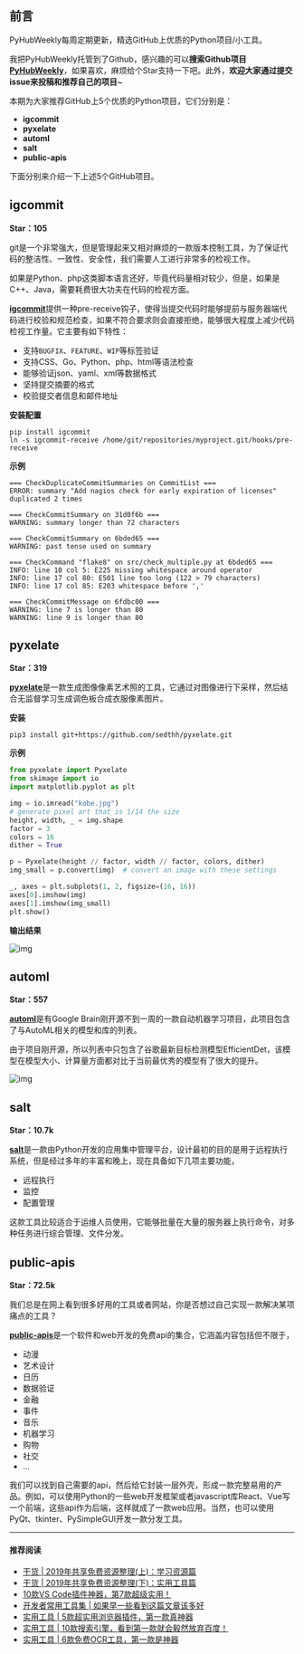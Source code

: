 ## 前言

PyHubWeekly每周定期更新，精选GitHub上优质的Python项目/小工具。

我把PyHubWeekly托管到了Github，感兴趣的可以**搜索Github项目**[**PyHubWeekly**](https://github.com/Jackpopc/PyHubWeekly)，如果喜欢，麻烦给个Star支持一下吧。此外，**欢迎大家通过提交issue来投稿和推荐自己的项目**~

本期为大家推荐GitHub上5个优质的Python项目，它们分别是：

- **igcommit**
- **pyxelate**
- **automl**
- **salt**
- **public-apis**

下面分别来介绍一下上述5个GitHub项目。

## igcommit

**Star：105**

git是一个非常强大，但是管理起来又相对麻烦的一款版本控制工具，为了保证代码的整洁性、一致性、安全性，我们需要人工进行非常多的检视工作。

如果是Python、php这类脚本语言还好，毕竟代码量相对较少，但是，如果是C++、Java，需要耗费很大功夫在代码的检视方面。

[**igcommit**](https://github.com/innogames/igcommit)提供一种pre-receive钩子，使得当提交代码时能够提前与服务器端代码进行校验和规范检查，如果不符合要求则会直接拒绝，能够很大程度上减少代码检视工作量。它主要有如下特性：

- 支持`BUGFIX`、`FEATURE`、`WIP`等标签验证
- 支持CSS、Go、Python、php、html等语法检查
- 能够验证json、yaml、xml等数据格式
- 坚持提交摘要的格式
- 校验提交者信息和邮件地址

**安装配置**

```shell
pip install igcommit
ln -s igcommit-receive /home/git/repositories/myproject.git/hooks/pre-receive
```

**示例**

```shell
=== CheckDuplicateCommitSummaries on CommitList ===
ERROR: summary "Add nagios check for early expiration of licenses" duplicated 2 times

=== CheckCommitSummary on 31d0f6b ===
WARNING: summary longer than 72 characters

=== CheckCommitSummary on 6bded65 ===
WARNING: past tense used on summary

=== CheckCommand "flake8" on src/check_multiple.py at 6bded65 ===
INFO: line 10 col 5: E225 missing whitespace around operator
INFO: line 17 col 80: E501 line too long (122 > 79 characters)
INFO: line 17 col 85: E203 whitespace before ','

=== CheckCommitMessage on 6fdbc00 ===
WARNING: line 7 is longer than 80
WARNING: line 9 is longer than 80
```

## pyxelate

**Star：319**

[**pyxelate**](https://github.com/sedthh/pyxelate)是一款生成图像像素艺术照的工具，它通过对图像进行下采样，然后结合无监督学习生成调色板合成衣服像素图片。

**安装**

```shell
pip3 install git+https://github.com/sedthh/pyxelate.git
```

**示例**

```python
from pyxelate import Pyxelate
from skimage import io
import matplotlib.pyplot as plt

img = io.imread("kobe.jpg")
# generate pixel art that is 1/14 the size
height, width, _ = img.shape 
factor = 3
colors = 16
dither = True

p = Pyxelate(height // factor, width // factor, colors, dither)
img_small = p.convert(img)  # convert an image with these settings

_, axes = plt.subplots(1, 2, figsize=(16, 16))
axes[0].imshow(img)
axes[1].imshow(img_small)
plt.show()
```

**输出结果**

![img](https://pic4.zhimg.com/80/v2-49da0155e90f1b6fdd333df349fedfdb_1440w.png)

## automl

**Star：557**

[**automl**](https://github.com/google/automl)是有Google Brain刚开源不到一周的一款自动机器学习项目，此项目包含了与AutoML相关的模型和库的列表。

由于项目刚开源，所以列表中只包含了谷歌最新目标检测模型EfficientDet，该模型在模型大小、计算量方面都对比于当前最优秀的模型有了很大的提升。

![img](https://pic1.zhimg.com/80/v2-5c9a1c12265e03376f9d8b880139b1b4_1440w.png)

## salt

**Star：10.7k**

[**salt**](https://github.com/saltstack/salt)是一款由Python开发的应用集中管理平台，设计最初的目的是用于远程执行系统，但是经过多年的丰富和晚上，现在具备如下几项主要功能，

- 远程执行
- 监控
- 配置管理

这款工具比较适合于运维人员使用，它能够批量在大量的服务器上执行命令，对多种任务进行综合管理、文件分发。

## public-apis

**Star：72.5k**

我们总是在网上看到很多好用的工具或者网站，你是否想过自己实现一款解决某项痛点的工具？

[**public-apis**](https://github.com/public-apis/public-apis)是一个软件和web开发的免费api的集合，它涵盖内容包括但不限于，

- 动漫
- 艺术设计
- 日历
- 数据验证
- 金融
- 事件
- 音乐
- 机器学习
- 购物
- 社交
- ...

我们可以找到自己需要的api，然后给它封装一层外壳，形成一款完整易用的产品。例如，可以使用Python的一些web开发框架或者javascript库React、Vue写一个前端，这些api作为后端，这样就成了一款web应用。当然，也可以使用PyQt、tkinter、PySimpleGUI开发一款分发工具。

------

#### 推荐阅读

- [干货 | 2019年共享免费资源整理(上)：学习资源篇](https://mp.weixin.qq.com/s?__biz=MzI0NTM1MzA2Mw==&mid=2247484955&idx=1&sn=fa9827493c135096729fac6cd8b54fb2&chksm=e94e9913de391005dc83393528bef4530875108a2fc5fbe0e9de0da87a96a4b146621288f7f8&token=2025215714&lang=zh_CN#rd)
- [干货 | 2019年共享免费资源整理(下)：实用工具篇](https://mp.weixin.qq.com/s?__biz=MzI0NTM1MzA2Mw==&mid=2247484959&idx=1&sn=628c532c9504cbdb17bcd75fee354292&chksm=e94e9917de391001c367b78cedc19276a398c8675e9c9b5c590d02e90efdd1fc5f2e3e816db9&token=2025215714&lang=zh_CN#rd)
- [10款VS Code插件神器，第7款超级实用！](https://mp.weixin.qq.com/s?__biz=MzI0NTM1MzA2Mw==&mid=2247485027&idx=1&sn=be4c1275f350c9bc1ddd43b793088647&chksm=e94e996bde39107d6076a95ddcfd9c4bb5cd212363cd0138f6a8906a724da956878b012af6cc&token=1472831505&lang=zh_CN#rd)
- [开发者常用工具集 | 如果早一些看到这篇文章该多好](https://mp.weixin.qq.com/s?__biz=MzI0NTM1MzA2Mw==&mid=2247485022&idx=1&sn=9c10067cd7a2452ffc94582c13ec160b&chksm=e94e9956de391040a4b8d55bab1708945f0c9e170a55eac18ca53a1be11724ca36a5299908da&token=886687278&lang=zh_CN#rd)
- [实用工具 | 5款超实用浏览器插件，第一款真神器](https://mp.weixin.qq.com/s?__biz=MzI0NTM1MzA2Mw==&mid=2247485001&idx=1&sn=0664d17a6f677c9e1d433f285f096112&chksm=e94e9941de391057dea8c84c1d45925621696d5d735d2bab6e0b7ef786ac813b415c53cfb2b9&token=457191310&lang=zh_CN#rd)
- [实用工具 | 10款搜索引擎，看到第一款就会毅然放弃百度！](https://mp.weixin.qq.com/s?__biz=MzI0NTM1MzA2Mw==&mid=2247484976&idx=1&sn=f8ac0fd665d8918f52a5d599f636a7ad&chksm=e94e9938de39102ee33220f42bbe9a4f0832c7bf5cc8c7a47aef8548a8688bae1793facad073&token=2025215714&lang=zh_CN#rd)
- [实用工具 | 6款免费OCR工具，第一款是神器](https://mp.weixin.qq.com/s?__biz=MzI0NTM1MzA2Mw==&mid=2247484951&idx=1&sn=e63f6dd0e781114515d9b27b4397c065&chksm=e94e991fde391009a1c2a77392fb89435f8fae9d266f05eadee86784ae615b89ecb7bfae4b70&token=2025215714&lang=zh_CN#rd)

